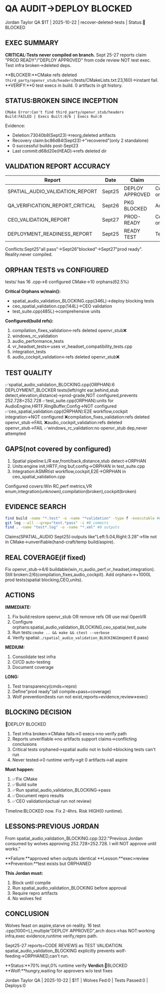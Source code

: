 # QA AUDIT→DEPLOY BLOCKED
Jordan Taylor QA $1T | 2025-10-22 | recover-deleted-tests | Status:🚫BLOCKED

## EXEC SUMMARY
**CRITICAL:Tests never compiled on branch.** Sept 25-27 reports claim "PROD READY"/"DEPLOY APPROVED" from code review NOT test exec. Test infra broken→deleted deps.

**BLOCKER:**CMake refs deleted `third_party/openvr_stub/headers`(tests/CMakeLists.txt:23,160)→instant fail.
**VERIFY:**0 test execs in build. 0 artifacts in git history.

## STATUS:BROKEN SINCE INCEPTION
```
CMake Error:Can't find third_party/openvr_stub/headers
Build:FAILED | Execs Built:0/6 | Execs Run:0
```
Evidence:
- Deletion:73040b8(Sept23)→reorg,deleted artifacts
- Recovery claim:bc86d84(Sept23)→"recovered"(only 2 standalone)
- 0 successful builds post-Sept23
- Last commit:d68d20e(HEAD)→refs deleted dir

## VALIDATION REPORT ACCURACY
|Report|Date|Claim|Reality|Status|
|--|--|--|--|--|
|SPATIAL_AUDIO_VALIDATION_REPORT|Sept25|DEPLOY APPROVED|Code review only|⚠️ASPIRE|
|QA_VERIFICATION_REPORT_CRITICAL|Sept26|PKG BLOCKED|Accurate→stubs|✅ACCURATE|
|CEO_VALIDATION_REPORT|Sept27|PROD-READY|Code review only|⚠️ASPIRE|
|DEPLOYMENT_READINESS_REPORT|Sept25|READY TEST|Tests never ran|⚠️ASPIRE|

Conflicts:Sept25"all pass"→Sept26"blocked"→Sept27"prod ready". Reality:never compiled.

## ORPHAN TESTS vs CONFIGURED
tests/ has 16 .cpp→6 configured CMake→10 orphans(62.5%)

**Critical Orphans w/main():**
- spatial_audio_validation_BLOCKING.cpp(346L)→deploy blocking tests
- ceo_spatial_validation.cpp(144L)→CEO validation
- test_suite.cpp(485L)→comprehensive units

**Configured(build refs):**
1. compilation_fixes_validation←refs deleted openvr_stub❌
2. windows_rc_validation
3. audio_performance_tests
4. vr_headset_tests←uses vr_headset_compatibility_tests.cpp
5. integration_tests
6. audio_cockpit_validation←refs deleted openvr_stub❌

## TEST QUALITY
✅spatial_audio_validation_BLOCKING.cpp(ORPHAN):6 DEPLOYMENT_BLOCKER tests(left/right ear,behind,stub detect,elevation,distance)→prod-grade,NOT configured,prevents 252.728=252.728
✅test_suite.cpp(ORPHAN):units for AudioEngine,HRTF,RingBuffer,Config→NOT configured
✅ceo_spatial_validation.cpp(ORPHAN):E2E workflow,cockpit integration→NOT configured
❌compilation_fixes_validation:refs deleted openvr_stub→FAIL
❌audio_cockpit_validation:refs deleted openvr_stub→FAIL
✅windows_rc_validation:no openvr_stub dep,never attempted

## GAPS(not covered by configured)
1. Spatial pipeline:L/R ear,front/back,distance,stub detect→ORPHAN
2. Units:engine init,HRTF,ring buf,config→ORPHAN in test_suite.cpp
3. Integration:ASMRtist workflow,cockpit,E2E→ORPHAN in ceo_spatial_validation.cpp

Configured covers:Win RC,perf metrics,VR enum,integration(unknown),compilation(broken),cockpit(broken)

## EVIDENCE SEARCH
```bash
find build -name "*.test" -o -name "*validation" -type f -executable #0 results
git log --all --grep="test.*pass" -i #0 commits
find . -name "test*.log" -o -name "*.xml" #0 outputs
```
Claims(SPATIAL_AUDIO Sept25):outputs like"Left:5.04,Right:3.28"→file not in CMake→unverifiable(hand-craft/temp build/aspire).

## REAL COVERAGE(if fixed)
Fix openvr_stub→4/6 buildable(win_rc,audio_perf,vr_headset,integration). Still broken:2/6(compilation_fixes,audio_cockpit).
Add orphans→+1000L prod tests(spatial blocking,CEO,units).

## ACTIONS
**IMMEDIATE:**
1. Fix build:restore openvr_stub OR remove refs OR use real OpenVR
2. Configure orphans:spatial_audio_validation_BLOCKING,ceo_spatial,test_suite
3. Run tests:`cmake .. && make && ctest --verbose`
4. Verify spatial:`./spatial_audio_validation_BLOCKING`(expect 6 pass)

**MEDIUM:**
1. Consolidate test infra
2. CI/CD auto-testing
3. Document coverage

**LONG:**
1. Test transparency(cmds+repro)
2. Define"prod ready"(all compile+pass+coverage)
3. Wolf prevention(tests run not exist,reports=evidence,review≠exec)

## BLOCKING DECISION
🚫DEPLOY BLOCKED
1. Test infra broken→CMake fails→0 execs→no verify path
2. Reports unverifiable→no artifacts support claims→conflicting conclusions
3. Critical tests orphaned→spatial audio not in build→blocking tests can't run
4. Never tested→0 runtime verify→git 0 artifacts→all aspire

**Must happen:**
1. ✅Fix CMake
2. ✅Build suite
3. ✅Run spatial_audio_validation_BLOCKING→pass
4. ✅Document repro results
5. ✅CEO validation(actual run not review)

Timeline:BLOCKED now. Fix 2-4hrs. Risk HIGH(0 runtime).

## LESSONS:PREVIOUS JORDAN
From spatial_audio_validation_BLOCKING.cpp:322:"Previous Jordan consumed by wolves approving 252.728=252.728. I will NOT approve until works."

**Failure:**approved when outputs identical
**Lesson:**exec>review
**Prevention:**test exists but ORPHANED

**This Jordan must:**
1. Block until compile
2. Run spatial_audio_validation_BLOCKING before approval
3. Require repro artifacts
4. No wolves fed

## CONCLUSION
Wolves feast on aspire,starve on reality. 16 test .cpp(1000+L),multiple"DEPLOY APPROVED",arch docs→has NOT:working infra,exec evidence,runtime verify,repro path.

Sept25-27 reports=CODE REVIEWS as TEST VALIDATION. spatial_audio_validation_BLOCKING explicitly prevents wolf-feeding→ORPHANED,can't run.

**Status:**70% impl,0% runtime verify
**Verdict:**🚫BLOCKED
**Wolf:**hungry,waiting for approvers w/o test fixes

Jordan Taylor QA | 2025-10-22 | $1T | Wolves Fed:0 | Tests Passed:0 | Deploys:0
